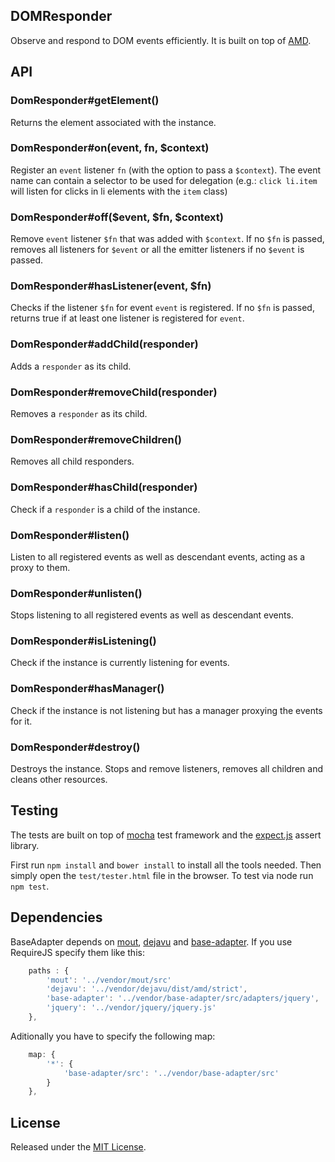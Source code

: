 DOMResponder
---

Observe and respond to DOM events efficiently.
It is built on top of [AMD](https://github.com/amdjs/amdjs-api/wiki/AMD).



## API

### DomResponder#getElement()

Returns the element associated with the instance.


### DomResponder#on(event, fn, $context)

Register an `event` listener `fn` (with the option to pass a `$context`).
The event name can contain a selector to be used for delegation (e.g.: `click li.item` will listen for clicks in li elements with the `item` class)


### DomResponder#off($event, $fn, $context)

Remove `event` listener `$fn` that was added with `$context`.
If no `$fn` is passed, removes all listeners for `$event` or all the emitter listeners if no `$event` is passed.


### DomResponder#hasListener(event, $fn)

Checks if the listener `$fn` for event `event` is registered.
If no `$fn` is passed, returns true if at least one listener is registered for `event`.


### DomResponder#addChild(responder)

Adds a `responder` as its child.


### DomResponder#removeChild(responder)

Removes a `responder` as its child.


### DomResponder#removeChildren()

Removes all child responders.


### DomResponder#hasChild(responder)

Check if a `responder` is a child of the instance.


### DomResponder#listen()

Listen to all registered events as well as descendant events, acting as a proxy to them.


### DomResponder#unlisten()

Stops listening to all registered events as well as descendant events.


### DomResponder#isListening()

Check if the instance is currently listening for events.


### DomResponder#hasManager()

Check if the instance is not listening but has a manager proxying the events for it.

### DomResponder#destroy()

Destroys the instance.
Stops and remove listeners, removes all children and cleans other resources.



## Testing

The tests are built on top of [mocha](http://visionmedia.github.com/mocha/) test framework and the [expect.js](https://github.com/LearnBoost/expect.js) assert library.

First run `npm install` and `bower install` to install all the tools needed.
Then simply open the `test/tester.html` file in the browser.
To test via node run `npm test`.


## Dependencies

BaseAdapter depends on [mout](https://github.com/mout/mout), [dejavu](https://github.com/IndigoUnited/dejavu) and [base-adapter](https://github.com/IndigoUnited/base-adapter).
If you use RequireJS specify them like this:

```js
    paths : {
        'mout': '../vendor/mout/src'
        'dejavu': '../vendor/dejavu/dist/amd/strict',                  // use the loose version in production
        'base-adapter': '../vendor/base-adapter/src/adapters/jquery',  // use one of the available adapters
        'jquery': '../vendor/jquery/jquery.js'                         // use one of the base libraries
    },
```

Aditionally you have to specify the following map:

```js
    map: {
        '*': {
            'base-adapter/src': '../vendor/base-adapter/src'
        }
    },
```



## License

Released under the [MIT License](http://www.opensource.org/licenses/mit-license.php).
